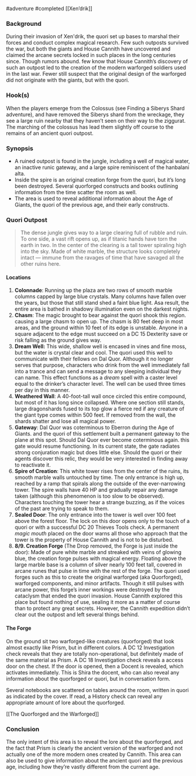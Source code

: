 #adventure #completed [[Xen’drik]]

### Background

During their invasion of Xen'drik, the quori set up bases to marshal their forces and conduct complex magical research. Few such outposts survived the war, but both the giants and House Cannith have uncovered and claimed the arcane secrets locked in such places in the long centuries since. Though rumors abound. few know that House Cannith’s discovery of such an outpost led to the creation of the modern warforged soldiers used in the last war. Fewer still suspect that the original design of the warforged did not originate with the giants, but with the quori.

### Hook(s)

When the players emerge from the Colossus (see Finding a Siberys Shard adventure), and have removed the Siberys shard from the wreckage, they see a large ruin nearby that they haven’t seen on their way to the ziggurat. The marching of the colossus has lead them slightly off course to the remains of an ancient quori outpost.

### Synopsis

- A ruined outpost is found in the jungle, including a well of magical water, an inactive runic gateway, and a large spire reminiscent of the hanbalani alta.
- Inside the spire is an original creation forge from the quori, but it’s long been destroyed. Several quorforged constructs and books outlining information from the time scatter the room as well.
- The area is used to reveal additional information about the Age of Giants, the quori of the previous age, and their early constructs.

### Quori Outpost

> The dense jungle gives way to a large clearing full of rubble and ruin. To one side, a vast rift opens up, as if titanic hands have torn the earth in two. In the center of the clearing is a tall tower spiraling high into the sky. Made of white marble, the structure looks completely intact — immune from the ravages of time that have savaged all the other ruins here.

#### Locations

1. **Colonnade**: Running up the plaza are two rows of smooth marble columns capped by large blue crystals. Many columns have fallen over the years, but those that still stand shed a faint blue light. Asa result, the entire area is bathed in shadowy illumination even on the darkest nights.
2. **Chasm**: The magic brought to bear against the quori shook this region. causing a large chasm to open up. The chasm is 80 feet deep in most areas, and the ground within 10 feet of its edge is unstable. Anyone in a square adjacent to the edge must succeed on a DC 15 Dexterity save or risk falling as the ground gives way.
3. **Dream Well:** This wide, shallow well is encased in vines and fine moss, but the water is crystal clear and cool. The quori used this well to communicate with their fellows on Dal Quor. Although it no longer serves that purpose, characters who drink from the well immediately fall into a trance and can send a message to any sleeping individual they can name. This effect functions as a *dream* spell with a caster level equal to the drinker’s character level. The well can be used three times per day in this manner.
4. **Weathered Wall**: A 40-foot-tall wall once circled this entire compound, but most of it has long since collapsed. Where one section still stands, large dragonshards fused to its top glow a fierce red if any creature of the giant type comes within 500 feet. If removed from the wall, the shards shatter and lose all magical power.
5. **Gateway**: Dal Quor was coterminous to Eberron during the Age of Giants. and the quori of this settlement built a permanent gateway to the plane at this spot. Should Dal Quor ever become coterminous again. this gate would resume functioning. In its current state, the gate radiates strong conjuration magic but does little else. Should the quori or their agents discover this relic, they would be very interested in finding away to reactivate it.
6. **Spire of Creation**: This white tower rises from the center of the ruins, its smooth marble walls untouched by time. The only entrance is high up, reached by a ramp that spirals along the outside of the ever-narrowing tower. The spire walls have 40 HP and gradually repair any damage taken (although this phenomenon is too slow to be observed). Characters touching the tower hear a strange buzzing, as if the voices of the past are trying to speak to them.
7. **Sealed Door**: The only entrance into the tower is well over 100 feet above the forest floor. The lock on this door opens only to the touch of a quori or with a successful DC 20 Thieves Tools check. A permanent *magic mouth* placed on the door warns all those who approach that the tower is the property of House Cannith and is not to be disturbed.
8. **8/9. Creation Forge** (The Drop removed, the Forge is just inside the door): Made of pure white marble and streaked with veins of glowing blue, the creation forge pulses with magical energy. Floating above the large marble base is a column of silver nearly 100 feet tall, covered in arcane runes that pulse in time with the rest of the forge. The quori used forges such as this to create the original warforged (aka Quorforged), warforged components, and minor artifacts. Though it still pulses with arcane power, this forge’s inner workings were destroyed by the cataclysm that ended the quori invasion. House Cannith explored this place but found nothing of use, sealing it more as a matter of course than to protect any great secrets. However, the Cannith expedition didn’t clear out the outpost and left several things behind.

#### The Forge

On the ground sit two warforged-like creatures (quorforged) that look almost exactly like Prism, but in different colors. A DC 12 Investigation check reveals that they are totally non-operational, but definitely made of the same material as Prism. A DC 18 Investigation check reveals a access door on the chest. If the door is opened, then a Docent is revealed, which activates immediately. This is Shira the docent, who can also reveal any information about the quorforged or quori, but in conversation form.

Several notebooks are scattered on tables around the room, written in quori as indicated by the cover. If read, a History check can reveal any appropriate amount of lore about the quorforged.

[[The Quorforged and the Warforged]]

### Conclusion

The only intent of this area is to reveal the lore about the quorforged, and the fact that Prism is clearly the ancient version of the warforged and not actually one of the more modern ones created by Cannith. This area can also be used to give information about the ancient quori and the previous age, including how they’re vastly different from the current age.

